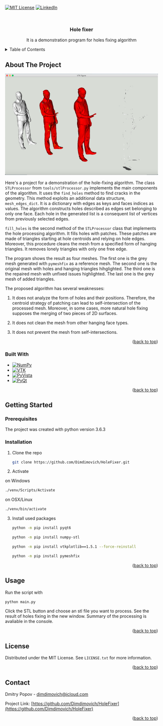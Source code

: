 <!-- Improved compatibility of back to top link: See: https://github.com/othneildrew/Best-README-Template/pull/73 -->
<a name="readme-top"></a>



<!-- PROJECT SHIELDS -->
<!--
*** I'm using markdown "reference style" links for readability.
*** Reference links are enclosed in brackets [ ] instead of parentheses ( ).
*** See the bottom of this document for the declaration of the reference variables
*** for contributors-url, forks-url, etc. This is an optional, concise syntax you may use.
*** https://www.markdownguide.org/basic-syntax/#reference-style-links
-->
[![MIT License][license-shield]][license-url]
[![LinkedIn][linkedin-shield]][linkedin-url]



<!-- PROJECT LOGO -->
<br />
<div align="center">

<h3 align="center">Hole fixer</h3>

  <p align="center">
    It is a demonstration program for holes fixing algorithm
  </p>
</div>



<!-- TABLE OF CONTENTS -->
<details>
  <summary>Table of Contents</summary>
  <ol>
    <li>
      <a href="#about-the-project">About The Project</a>
      <ul>
        <li><a href="#built-with">Built With</a></li>
      </ul>
    </li>
    <li>
      <a href="#getting-started">Getting Started</a>
      <ul>
        <li><a href="#prerequisites">Prerequisites</a></li>
        <li><a href="#installation">Installation</a></li>
      </ul>
    </li>
    <li><a href="#usage">Usage</a></li>
    <li><a href="#license">License</a></li>
    <li><a href="#contact">Contact</a></li>
  </ol>
</details>



<!-- ABOUT THE PROJECT -->
## About The Project

![Person STL Processing](https://github.com/Dimdimovich/HoleFixer/blob/main/HoleFixer.png?raw=true)

Here's a project for a demonstration of the hole-fixing algorithm. 
The class `STLProcessor` from `tools/stlProcessor.py` implements the main components of the algorithm. It uses the `find_holes` method to find cracks in the geometry. This method exploits an additional data structure, `mesh_edges_dict`. It is a dictionary with edges as keys and faces indices as values. The algorithm constructs holes described as edges set belonging to only one face. Each hole in the generated list is a consequent list of vertices from previously selected edges.

`fill_holes` is the second method of the `STLProcessor` class that implements the hole processing algorithm. It fills holes with patches. These patches are made of triangles starting at hole centroids and relying on hole edges. Moreover, this procedure cleans the mesh from a specified form of hanging triangles. It removes lonely triangles with only one free edge.

The program shows the result as four meshes. The first one is the grey mesh generated with `pymeshfix` as a reference mesh. The second one is the original mesh with holes and hanging triangles hihglighted. The third one is the repaired mesh with unfixed issues highlighted. The last one is the grey mesh of added triangles. 

The proposed algorithm has several weaknesses:

1. It does not analyze the form of holes and their positions. Therefore, the centroid strategy of patching can lead to self-intersection of the processed mesh. Moreover, in some cases, more natural hole fixing supposes the merging of two pieces of 2D surfaces. 

2. It does not clean the mesh from other hanging face types.

3. It does not prevent the mesh from self-intersections.

<p align="right">(<a href="#readme-top">back to top</a>)</p>



### Built With

* [![NumPy][NumPy]][NumPy-url]
* [![VTK][VTK]][VTK-url]
* [![PyVista][PyVista]][PyVista-url]
* [![PyQt][PyQt]][PyQt-url]

<p align="right">(<a href="#readme-top">back to top</a>)</p>



<!-- GETTING STARTED -->
## Getting Started

### Prerequisites

The project was created with python version 3.6.3

### Installation

1. Clone the repo
   ```sh
   git clone https://github.com/Dimdimovich/HoleFixer.git
   ```
2. Activate
  
  on Windows
   ```sh
   ./venv/Scripts/Activate
   ```
  on OSX/Linux
   ```sh
   ./venv/bin/activate
   ```
3. Install used packages
   ```sh
   python -m pip install pyqt6
   ```
   ```sh
   python -m pip install numpy-stl
   ```
   ```sh
   python -m pip install vtkplotlib==1.5.1 --force-reinstall
   ```
   ```sh
   python -m pip install pymeshfix
   ```

<p align="right">(<a href="#readme-top">back to top</a>)</p>



<!-- USAGE EXAMPLES -->
## Usage

Run the script with 

```sh
python main.py
```

Click the STL button and choose an stl file you want to process. See the result of holes fixing in the new window. Summary of the processing is avaliable in the console.

<p align="right">(<a href="#readme-top">back to top</a>)</p>



<!-- LICENSE -->
## License

Distributed under the MIT License. See `LICENSE.txt` for more information.

<p align="right">(<a href="#readme-top">back to top</a>)</p>



<!-- CONTACT -->
## Contact

Dmitry Popov - dimdimovich@icloud.com

Project Link: [https://github.com/Dimdimovich/HoleFixer](https://github.com/Dimdimovich/HoleFixer)

<p align="right">(<a href="#readme-top">back to top</a>)</p>


<!-- MARKDOWN LINKS & IMAGES -->
<!-- https://www.markdownguide.org/basic-syntax/#reference-style-links -->

[license-shield]: https://img.shields.io/github/license/othneildrew/Best-README-Template.svg?style=for-the-badge
[license-url]: https://github.com/Dimdimovich/HoleFixer/master/LICENSE.txt
[linkedin-shield]: https://img.shields.io/badge/-LinkedIn-black.svg?style=for-the-badge&logo=linkedin&colorB=555
[linkedin-url]: https://linkedin.com/in/ddpopov
[product-screenshot]: images/screenshot.png
[NumPy]: https://img.shields.io/badge/numpy-000000?style=for-the-badge&logo=numpy&logoColor=white
[NumPy-url]: https://numpy.org/
[VTK]: https://img.shields.io/badge/vtk-000000?style=for-the-badge&logo=vtk&logoColor=white
[VTK-url]: https://vtkplotlib.readthedocs.io/
[PyVista]: https://img.shields.io/badge/pyvista-000000?style=for-the-badge&logo=pyvista&logoColor=white
[PyVista-url]: https://pymeshfix.pyvista.org/
[PyQt]: https://img.shields.io/badge/pyqt-000000?style=for-the-badge&logo=qt&logoColor=white
[PyQt-url]: https://www.riverbankcomputing.com/software/pyqt/
[product-screenshot]: https://github.com/Dimdimovich/HoleFixer/blob/main/HoleFixer.png?raw=true
